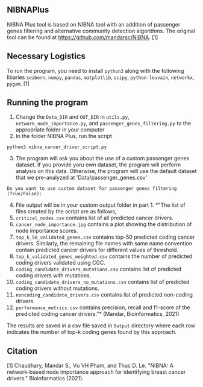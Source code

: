 ## NIBNAPlus
NIBNA Plus tool is based on NIBNA tool with an addition of passenger genes filtering and alternative community detection algorithms. The original tool can be found at https://github.com/mandarsc/NIBNA. [1]

## Necessary Logistics
To run the program, you need to install `python3` along with the following libaries `seaborn`, `numpy`, `pandas`, `matplotlib`, `scipy`, `python-louvain`, `networkx`, `pygam`. [1]

## Running the program 
1. Change the `Data_DIR` and `OUT_DIR` in `utils.py`, `network_node_importance.py`, and `passenger_genes_filtering.py` to the appropriate folder in your computer
2. In the folder NIBNA Plus, run the script
```
python3 nibna_cancer_driver_script.py
```
3. The program will ask you about the use of a custom passenger genes dataset. If you provide yoru own dataset, the program will perform analysis on this data. Otherwise, the program will use the default dataset that we pre-analyzed at 'Data/passenger_genes.csv'
```
Do you want to use custom dataset for passenger genes filtering (True/False): 
```

4. File output will be in your custom output folder in part 1. *"The list of files created by the script are as follows,
  1. `critical_nodes.csv` contains list of all predicted cancer drivers.
  2. `cancer_node_importance.jpg` contains a plot showing the distribution of node importance scores.
  3. `top_k_50_validated_genes.csv` contains top-50 predicted coding cancer drivers. Similarly, the remaining file names with same name convention contain predicted cancer drivers     for different values of threshold.
  4. `top_k_validated_genes_weighted.csv` contains the number of predicted coding drivers validated using CGC.
  5. `coding_candidate_drivers_mutations.csv` contains list of predicted coding drivers with mutations.
  6. `coding_candidate_drivers_no_mutations.csv` contains list of predicted coding drivers without mutations.
  7. `noncoding_candidate_drivers.csv` contains list of predicted non-coding drivers.
  8. `performance_metrics.csv` contains precision, recall and f1-score of the predicted coding cancer drivers."* (Mandar, Bioinformatics, 2021)

The results are saved in a csv file saved in `Output` directory where each row indicates the number of top-k coding genes found by this approach.
## Citation
[1] Chaudhary, Mandar S., Vu VH Pham, and Thuc D. Le. "NIBNA: A network-based node importance approach for identifying breast cancer drivers." Bioinformatics (2021).


